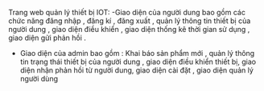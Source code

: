 Trang web quản lý thiết bị IOT:
 -Giao diện của người dung bao gồm các chức năng đăng nhập , đăng kí , đăng
xuất , quản lý thông tin thiết bị của người dung , giao diện điều khiển , giao diện
thống kê thời gian sử dụng , giao diện gửi phản hồi .
- Giao diện của admin bao gồm : Khai báo sản phẩm mới , quản lý thông tin
trạng thái thiết bị của người dung , giao diện điều khiển thiết bị, giao diện nhận
phản hồi từ người dung, giao diện cài đặt , giao diện quản lý người dùng
